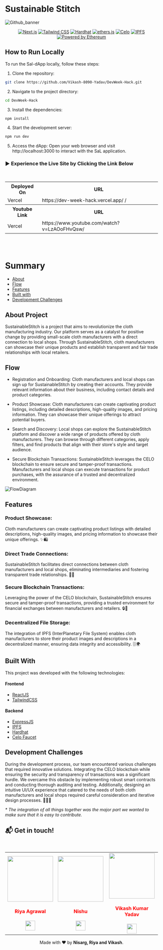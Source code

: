 # Sustainable Stitch
![Github_banner](https://github.com/Vikash-8090-Yadav/DevWeek-Hack/assets/89217455/007fc161-ec9c-49f0-aa6b-f82bc1b0b7de)

<div align="center">
  
[![Next.js](https://img.shields.io/badge/Built_with-Next.js-000000?logo=next.js)](https://nextjs.org/)
[![Tailwind CSS](https://img.shields.io/badge/Styled_with-Tailwind_CSS-38B2AC?logo=tailwind-css)](https://tailwindcss.com/)
[![Hardhat](https://img.shields.io/badge/Built_with-Hardhat-blue.svg)](https://hardhat.org/)
[![ethers.js](https://img.shields.io/badge/Powered_by-ethers.js-3C3C3D?logo=ethereum)](https://docs.ethers.io/)
[![Celo](https://img.shields.io/badge/Built_for-Celo-8247E5?logo=polygon)](https://celo.org/)
[![IPFS](https://img.shields.io/badge/Powered_by-IPFS-65C2CB?logo=ipfs)](https://ipfs.io/)
[![Powered by Ethereum](https://img.shields.io/badge/Powered_by-Ethereum-3C3C3D?logo=ethereum)](https://ethereum.org/)

</div>

## How to Run Locally

To run the Sal-dApp locally, follow these steps:
1. Clone the repository:
 ```bash
 git clone https://github.com/Vikash-8090-Yadav/DevWeek-Hack.git
 ```
 2. Navigate to the project directory:
```bash
cd DevWeek-Hack
```
3. Install the dependencies:
```bash
npm install
```
4. Start the development server:
```bash
npm run dev
```
5. Access the dApp:
Open your web browser and visit http://localhost:3000 to interact with the SaL application.
  
### 	▶️ Experience the Live Site by Clicking the Link Below
<br>
<div align="center">
  <table>
    <tr>
      <th>Deployed On</th>
      <th>URL</th>
    </tr>
    <tr>
      <td>Vercel</td>
      <td> https://dev-week-hack.vercel.app/ /</td>
    </tr>
    <tr>
      <th>Youtube Link</th>
      <th>URL</th>
    </tr>
    <tr>
      <td>Vercel</td>
      <td>https://www.youtube.com/watch?v=LzAOoFHvQsw/</td>
    </tr>
  </table>
</div>

<br><br>
# Summary

- [About](#about-project)
- [Flow](#flow)
- [Features](#features)
- [Built with](#built-with)
- [Development Challenges](#development-challenges)


<a id='about'/>

## About Project

SustainableStitch is a project that aims to revolutionize the cloth manufacturing industry. Our platform serves as a catalyst for positive change by providing small-scale cloth manufacturers with a direct connection to local shops. Through SustainableStitch, cloth manufacturers can showcase their unique products and establish transparent and fair trade relationships with local retailers.

## Flow

- Registration and Onboarding: Cloth manufacturers and local shops can sign up for SustainableStitch by creating their accounts. They provide relevant information about their business, including contact details and product categories.

- Product Showcase: Cloth manufacturers can create captivating product listings, including detailed descriptions, high-quality images, and pricing information. They can showcase their unique offerings to attract potential buyers.

- Search and Discovery: Local shops can explore the SustainableStitch platform and discover a wide range of products offered by cloth manufacturers. They can browse through different categories, apply filters, and find products that align with their store's style and target audience.

- Secure Blockchain Transactions: SustainableStitch leverages the CELO blockchain to ensure secure and tamper-proof transactions. Manufacturers and local shops can execute transactions for product purchases, with the assurance of a trusted and decentralized environment.

![FlowDiagram](https://github.com/Vikash-8090-Yadav/DevWeek-Hack/assets/89217455/f937abaa-071a-4701-8bdd-42a72a284628)


## Features

### Product Showcase: 
Cloth manufacturers can create captivating product listings with detailed descriptions, high-quality images, and pricing information to showcase their unique offerings. ✨🛍️

### Direct Trade Connections: 
SustainableStitch facilitates direct connections between cloth manufacturers and local shops, eliminating intermediaries and fostering transparent trade relationships. 🤝🌐

### Secure Blockchain Transactions: 
Leveraging the power of the CELO blockchain, SustainableStitch ensures secure and tamper-proof transactions, providing a trusted environment for financial exchanges between manufacturers and retailers. 🔒💱

### Decentralized File Storage: 
The integration of IPFS (InterPlanetary File System) enables cloth manufacturers to store their product images and descriptions in a decentralized manner, ensuring data integrity and accessibility. 🗄️🌍

## Built With

This project was developed with the following technologies:

#### **Frontend** 
  - [ReactJS](https://react.dev/)
  - [TailwindCSS](https://tailwindcss.com/)

#### **Backend** 
   - [ExpressJS](https://expressjs.com/)
   - [IPFS](https://ipfs.tech/)
   - [Hardhat](https://hardhat.org/)
   - [Celo Faucet](https://celo.org/)

## Development Challenges

During the development process, our team encountered various challenges that required innovative solutions. Integrating the CELO blockchain while ensuring the security and transparency of transactions was a significant hurdle. We overcame this obstacle by implementing robust smart contracts and conducting thorough auditing and testing. Additionally, designing an intuitive UI/UX experience that catered to the needs of both cloth manufacturers and local shops required careful consideration and iterative design processes. 🚀💡✨

_\* The integration of all things together was the major part we wanted to make sure that it is easy to contribute._

## :mailbox_with_mail: Get in touch!

<p align="center">
<br/>
  
<table>
<tr>

<td  align="center"><a href="https://github.com/Riya500-git"><img src="https://github.com/Vikash-8090-Yadav/DevWeek-Hack/assets/85225156/7332b5e4-7770-4672-ae2d-87b39692f16f" width=150px height=150px /></a></br> <h4 style="color:red;">Riya Agrawal</h4>
<a href="https://www.linkedin.com/in/riya-agrawal-983109174/"><img src="https://mpng.subpng.com/20180324/vhe/kisspng-linkedin-computer-icons-logo-social-networking-ser-facebook-5ab6ebfe5f5397.2333748215219374063905.jpg" width="32px" height="32px"></a>
   </td>
  <td  align="center"><a href="https://github.com/Nishu0"><img src="https://avatars.githubusercontent.com/u/89217455?v=4" width=150px height=150px /></a></br> <h4 style="color:red;">Nishu</h4>
<a href="https://www.linkedin.com/in/nishu0/"><img src="https://mpng.subpng.com/20180324/vhe/kisspng-linkedin-computer-icons-logo-social-networking-ser-facebook-5ab6ebfe5f5397.2333748215219374063905.jpg" width="32px" height="32px"></a>
   </td>
<td align="center"><a href="https://github.com/Vikash-8090-Yadav"><img src="https://avatars.githubusercontent.com/u/85225156?s=400&u=3363e9db42792ae40a18b3119c745930bb85cf47&v=4" width=150px height=150px /></a></br> <h4 style="color:red;">Vikash Kumar Yadav</h4>
<a href="https://www.linkedin.com/in/vikash-kumar-yadav-8090/"><img src="https://mpng.subpng.com/20180324/vhe/kisspng-linkedin-computer-icons-logo-social-networking-ser-facebook-5ab6ebfe5f5397.2333748215219374063905.jpg" width="32px" height="32px"></a>
   </td>
  
</tr>
</table>
  Made with ❤️ by <b>Nisarg, Riya and Vikash</b>.
<p/>
